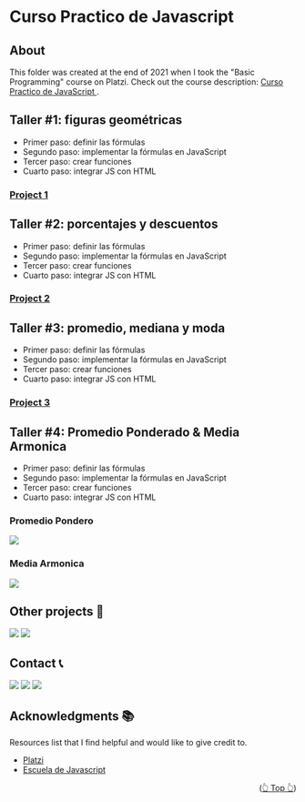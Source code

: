<div id="top"></div>

# Curso Practico de Javascript

## About

This folder was created at the end of 2021 when I took the "Basic Programming" course on Platzi. Check out the course description: [Curso Practico de JavaScript
](https://platzi.com/cursos/javascript-practico/).

## Taller #1: figuras geométricas

- Primer paso: definir las fórmulas
- Segundo paso: implementar la fórmulas en JavaScript
- Tercer paso: crear funciones
- Cuarto paso: integrar JS con HTML

### [Project 1](./projectOne/calculoCoolFiguras.html)

## Taller #2: porcentajes y descuentos

- Primer paso: definir las fórmulas
- Segundo paso: implementar la fórmulas en JavaScript
- Tercer paso: crear funciones
- Cuarto paso: integrar JS con HTML

### [Project 2](./projectTwo/discountCupons.html)

## Taller #3: promedio, mediana y moda

- Primer paso: definir las fórmulas
- Segundo paso: implementar la fórmulas en JavaScript
- Tercer paso: crear funciones
- Cuarto paso: integrar JS con HTML

### [Project 3](./projectThree/promedioApp.html)

## Taller #4: Promedio Ponderado & Media Armonica

- Primer paso: definir las fórmulas
- Segundo paso: implementar la fórmulas en JavaScript
- Tercer paso: crear funciones
- Cuarto paso: integrar JS con HTML

### Promedio Pondero

![](./promedioPondero.png)

### Media Armonica

![](https://wikimedia.org/api/rest_v1/media/math/render/svg/31bb15ba938382149ac4d2ecda7479effc6ae4d6)

## Other projects 🚀

![](https://img.shields.io/badge/Platzi_Repos-121f3d?style=for-the-badge&logo=Platzi&logoColor=98CA3F)
[![](https://img.shields.io/badge/2021-222?style=for-the-badge)](https://github.com/JuanPabloDiaz/platzi/tree/main/2021)

<!-- CONTACT -->

## Contact 📞

[![](https://img.shields.io/badge/@1diazdev-fff?style=for-the-badge&logo=linkedin&logoColor=0A66C2)](https://www.linkedin.com/in/1diazdev/)
[![](https://img.shields.io/badge/@1diazdev-fff?style=for-the-badge&logo=Twitter&logoColor=1DA1F2)](https://www.twitter.com/1diazdev)
[![](https://img.shields.io/badge/Gmail-fff?style=for-the-badge&logo=gmail&logoColor=EA4335)](mailto:juan.diaz93@hotmail.com)

## Acknowledgments 📚

Resources list that I find helpful and would like to give credit to.

- [Platzi](https://www.platzi.com/)
- [Escuela de Javascript](https://platzi.com/escuela-javascript/)

<p align="right">(<a href="#top">👆 Top 👆</a>)</p>
